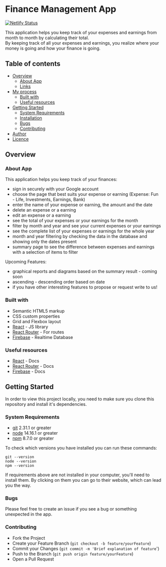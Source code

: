 # Finance Management App

[![Netlify Status](https://api.netlify.com/api/v1/badges/67bbc49b-2d5f-4352-82db-8b56ef6405a1/deploy-status)](https://app.netlify.com/sites/finance-management/deploys)

This application helps you keep track of your expenses and earnings from month to month by calculating their total.  
By keeping track of all your expenses and earnings, you realize where your money is going and how your finance is going.

## Table of contents

- [Overview](#overview)
  - [About App](#about-app)
  - [Links](#links)
- [My process](#my-process)
  - [Built with](#built-with)
  - [Useful resources](#useful-resources)
- [Getting Started](#getting-started)
  - [System Requirements](#system-requirements)
  - [Installation](#installation)
  - [Bugs](#bugs)
  - [Contributing](#contributing)
- [Author](#author)
- [Licence](#licence) 

## Overview

### About App

This application helps you keep track of your finances:

- sign in securely with your Google account
- choose the page that best suits your expense or earning (Expense: Fun - Life, Investments, Earnings, Bank)
- enter the name of your expense or earning, the amount and the date
- delete an expense or a earning
- edit an expense or a earning
- see the total of your expenses or your earnings for the month
- filter by month and year and see your current expenses or your earnings
- see the complete list of your expenses or earnings for the whole year
- month and year filtering by checking the data in the database and showing only the dates present
- summary page to see the difference between expenses and earnings with a selection of items to filter

Upcoming Features:
- graphical reports and diagrams based on the summary result - coming soon
- ascending - descending order based on date
- if you have other interesting features to propose or request write to us!

### Built with

- Semantic HTML5 markup
- CSS custom properties
- Grid and Flexbox layout
- [React](https://reactjs.org) - JS library
- [React Router](https://reactrouter.com) - For routes
- [Firebase](https://firebase.google.com) - Realtime Database

### Useful resources

- [React](https://reactjs.org/docs/getting-started.html) - Docs
- [React Router](https://reactrouter.com/docs/en/v6) - Docs
- [Firebase](https://firebase.google.com/docs) - Docs

## Getting Started

In order to view this project locally, you need to make sure you clone this repository and install it's dependencies.

### System Requirements

- [git](https://git-scm.com) 2.31.1 or greater
- [node](https://nodejs.org/en) 14.16.1 or greater
- [npm](https://nodejs.org/en) 8.7.0 or greater

To check which versions you have installed you can run these commands:
```
git --version
node --version
npm --version
```
If requirements above are not installed in your computer, you'll need to install them. By clicking on them you can go to their website, which can lead you the way.

### Bugs

Please feel free to create an issue if you see a bug or something unexpected in the app.

### Contributing

- Fork the Project
- Create your Feature Branch (`git checkout -b feature/yourFeature`)
- Commit your Changes (`git commit -m 'Brief explanation of feature`')
- Push to the Branch (`git push origin feature/yourFeature`)
- Open a Pull Request

